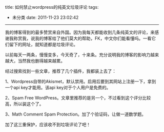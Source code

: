 title: 如何禁止wordpress的纯英文垃圾评论
tags:
  - 未分类
date: 2011-11-23 23:02:42
---

我的博客得到的最多赞赏来自外国。因为我每天都能收到几条纯英文的评论，来感谢我称赏我，说我的博客给了他们莫大的帮助，FK，中文你们能看懂吗。一看它们留下的网址，就知道都是垃圾评论。

以前每天一两条，慢慢变多，今天奇了，十来条。充分说明我的博客的影响力越来越大，当然我也删得越来越累。

经过搜索找到一些文章，推荐了几个插件，我都装上去了：

1、Wordpress自带的Akismet，默认禁用。启用后要到其网站上注册一下，拿到一个api key才能用。该api key对于个人用户是免费的。

2、Spam Free WordPress。文章里推荐的是另一个，不过看到这个评分比较高，所以装这个了。

3、Math Comment Spam Protection。加了个验证码，让做一道数学题。

加了这三重保护，应该收不到垃圾评论了吧！